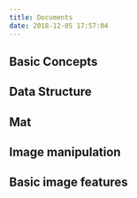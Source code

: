 ```yaml
---
title: Documents
date: 2018-12-05 17:57:04
---
```


## Basic Concepts ##

## Data Structure ##

## Mat ##

## Image manipulation ##

## Basic image features ##